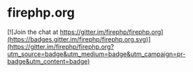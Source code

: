 # firephp.org

[![Join the chat at https://gitter.im/firephp/firephp.org](https://badges.gitter.im/firephp/firephp.org.svg)](https://gitter.im/firephp/firephp.org?utm_source=badge&utm_medium=badge&utm_campaign=pr-badge&utm_content=badge)